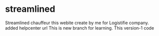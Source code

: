 # streamlined
Streamlined chauffeur this webite create by me for Logistifie company.
added helpcenter url
This is new branch for learning.
This version-1 code
